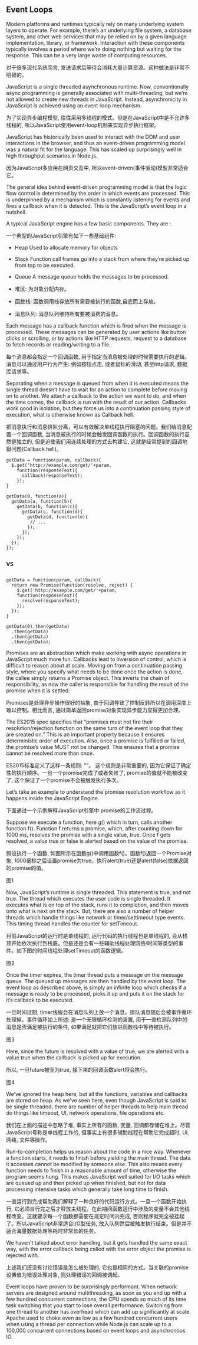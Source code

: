 ## Event Loops

Modern platforms and runtimes typically rely on many underlying system layers to operate. For example, there’s an underlying file system, a database system, and other web services that may be relied on by a given language implementation, library, or framework. Interaction with these components typically involves a period where we’re doing nothing but waiting for the response. This can be a very large waste of computing resources.

对于很多现代系统而言, 发送请求后等待会消耗大量计算资源。这种做法是非常不明智的。

JavaScript is a single threaded asynchronous runtime. Now, conventionally async programming is generally associated with multi-threading, but we’re not allowed to create new threads in JavaScript. Instead, asynchronicity in JavaScript is achieved using an event-loop mechanism.

为了实现异步编程模型, 往往采用多线程的模式。但是在JavaScript中是不允许多线程的, 所以JavaScript使用event-loop机制来实现异步执行框架。

JavaScript has historically been used to interact with the DOM and user interactions in the browser, and thus an event-driven programming model was a natural fit for the language. This has scaled up surprisingly well in high throughput scenarios in Node.js.

因为JavaScript多应用在网页交互中, 所以event-driven(事件驱动)模型非常适合它。

The general idea behind event-driven programming model is that the logic flow control is determined by the order in which events are processed. This is underpinned by a mechanism which is constantly listening for events and fires a callback when it is detected. This is the JavaScript’s event loop in a nutshell.

A typical JavaScript engine has a few basic components. They are :

一个典型的JavaScript引擎有如下一些基础组件:

* Heap Used to allocate memory for objects
* Stack Function call frames go into a stack from where they’re picked up from top to be executed.
* Queue A message queue holds the messages to be processed.


* 堆区: 为对象分配内存。
* 函数栈: 函数调用栈存放所有需要被执行的函数,自底而上存放。
* 消息队列: 消息队列维持所有要被消费的消息。


Each message has a callback function which is fired when the message is processed. These messages can be generated by user actions like button clicks or scrolling, or by actions like HTTP requests, request to a database to fetch records or reading/writing to a file.


每个消息都会指定一个回调函数, 用于指定当消息被处理的时候需要执行的逻辑。消息可以通过用户行为产生: 例如按钮点击, 或者鼠标的滑动, 甚至http请求, 数据库请求等。


Separating when a message is queued from when it is executed means the single thread doesn’t have to wait for an action to complete before moving on to another. We attach a callback to the action we want to do, and when the time comes, the callback is run with the result of our action. Callbacks work good in isolation, but they force us into a continuation passing style of execution, what is otherwise known as Callback hell.


把消息执行和消息排队分离，可以有效解决单线程执行阻塞的问题。我们给消息配置一个回调函数, 当消息被执行的时候会触发回调函数的执行。回调函数的执行虽然是独立的, 但是迫使我们用连续处理的方式去构建它, 这就是经常提到的回调地狱问题(Callback hell)。

```
getData = function(param, callback){
  $.get('http://example.com/get/'+param,
    function(responseText){
      callback(responseText);
    });
}

getData(0, function(a){
  getData(a, function(b){
    getData(b, function(c){
      getData(c, function(d){
        getData(d, function(e){
         // ...
        });
      });
    });
  });
});


```

**VS**


```

getData = function(param, callback){
  return new Promise(function(resolve, reject) {
    $.get('http://example.com/get/'+param,
    function(responseText){
      resolve(responseText);
    });
  });
}

getData(0).then(getData)
  .then(getData)
  .then(getData)
  .then(getData);

```


Promises are an abstraction which make working with async operations in JavaScript much more fun. Callbacks lead to inversion of control, which is difficult to reason about at scale. Moving on from a continuation passing style, where you specify what needs to be done once the action is done, the callee simply returns a Promise object. This inverts the chain of responsibility, as now the caller is responsible for handling the result of the promise when it is settled.


Promises是处理异步操作很好的抽象, 由于回调导致了控制反转所以在调用深度上难以控制。相比而言, 通过简单返回promise对象实现异步能力显得更加合理。

The ES2015 spec specifies that “promises must not fire their resolution/rejection function on the same turn of the event loop that they are created on.” This is an important property because it ensures deterministic order of execution. Also, once a promise is fulfilled or failed, the promise’s value MUST not be changed. This ensures that a promise cannot be resolved more than once.


ES2015标准定义了这样一条规则: ""。 这个规则是非常重要的, 因为它保证了确定性的执行顺序。一旦一个promise完成了或者失败了, promise的值就不能被改变了, 这个保证了一个promise不会被触发执行多次。



Let’s take an example to understand the promise resolution workflow as it happens inside the JavaScript Engine.


下面通过一个示例解释JavaScript引擎中 promise的工作流过程。


Suppose we execute a function, here g() which in turn, calls another function f(). Function f returns a promise, which, after counting down for 1000 ms, resolves the promise with a single value, true. Once f gets resolved, a value true or false is alerted based on the value of the promise.


假设执行一个函数, 如图所示在函数g()中调用函数f()。函数f()返回一个Promise对象, 1000毫秒之后设置promise为true。执行alert(true)还是alert(false)依据返回的promise的值。


图1


Now, JavaScript’s runtime is single threaded. This statement is true, and not true. The thread which executes the user code is single threaded. It executes what is on top of the stack, runs it to completion, and then moves onto what is next on the stack. But, there are also a number of helper threads which handle things like network or timer/settimeout type events. This timing thread handles the counter for setTimeout.


目前JavaScript的运行时是单线程的, 运行代码的执行线程也是单线程的, 会从栈顶开始依次执行到栈底。但是还是会有一些辅助线程处理网络/时间等类型的事件。如下图的时间线程处理setTimeout的函数逻辑。


图2


Once the timer expires, the timer thread puts a message on the message queue. The queued up messages are then handled by the event loop. The event loop as described above, is simply an infinite loop which checks if a message is ready to be processed, picks it up and puts it on the stack for it’s callback to be executed.


一旦时间过期, timer线程会在消息队列上放一个消息。排队消息随后会被事件循环处理掉。事件循环如上所述: 是一个无限循环检测的装置, 用于一直检测队列中的消息是否满足被执行的条件, 如果满足就把它们放进函数栈中等待被执行。


图3


Here, since the future is resolved with a value of true, we are alerted with a value true when the callback is picked up for execution.

所以, 一旦future被至为true, 接下来的回调函数alert将会执行。


图4


We’ve ignored the heap here, but all the functions, variables and callbacks are stored on heap. As we’ve seen here, even though JavaScript is said to be single threaded, there are number of helper threads to help main thread do things like timeout, UI, network operations, file operations etc.

我们在上面的描述中忽略了堆, 事实上所有的函数, 变量, 回调都存储在堆上。尽管JavaScript号称是单线程工作的, 但事实上有很多辅助线程在帮助它完成超时, UI, 网络, 文件等操作。


Run-to-completion helps us reason about the code in a nice way. Whenever a function starts, it needs to finish before yielding the main thread. The data it accesses cannot be modified by someone else. This also means every function needs to finish in a reasonable amount of time, otherwise the program seems hung. This makes JavaScript well suited for I/O tasks which are queued up and then picked up when finished, but not for data processing intensive tasks which generally take long time to finish.

一直运行到完成帮助我们解释了一种良好的代码运行方式。一旦一个函数开始执行, 它必须自行完之后才释放主线程。在此期间函数运行中涉及的变量不会其他线程改变。这就要求每一个函数都需要在规定时间内完成, 否则程序就完全被挂起了。所以JavaScript非常适合I/O型任务, 放入队列然后被触发执行结束。但是并不适合海量数据处理等耗时非常长的任务。


We haven’t talked about error handling, but it gets handled the same exact way, with the error callback being called with the error object the promise is rejected with.

上述我们还没有讨论错误是怎么被处理的, 它也是相同的方式。当关联的promise设置值为错误处理对象, 则处理错误的回调被调起。



Event loops have proven to be surprisingly performant. When network servers are designed around multithreading, as soon as you end up with a few hundred concurrent connections, the CPU spends so much of its time task switching that you start to lose overall performance. Switching from one thread to another has overhead which can add up significantly at scale. Apache used to choke even as low as a few hundred concurrent users when using a thread per connection while Node.js can scale up to a 100,000 concurrent connections based on event loops and asynchronous IO.


 

